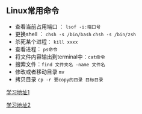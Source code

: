 ## Linux常用命令

- 查看当前占用端口 ： `lsof -i:端口号`
- 更换shell ： `chsh -s /bin/bash`  `chsh -s /bin/zsh`
- 杀死某个进程： `kill xxxx`
- 查看进程： `ps命令`
- 将文件内容输出到terminal中：`cat命令`
- 搜索文件：`find 文件夹名 -name 文件名`
- 修改或者移动目录 `mv `
- 拷贝目录 `cp -r 要copy的目录 目标目录`

[学习地址1](https://www.cnblogs.com/jichi/p/9954370.html)

[学习地址2](https://www.cnblogs.com/jichi/p/9960594.html)

